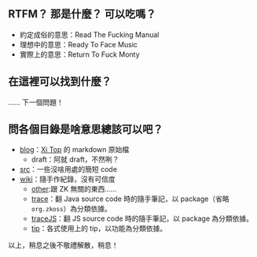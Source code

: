 RTFM？ 那是什麼？ 可以吃嗎？
---------------------------
* 約定成俗的意思：Read The Fucking Manual
* 理想中的意思：Ready To Face Music
* 實際上的意思：Return To Fuck Monty

在這裡可以找到什麼？
-------------------
...... 下一個問題！

問各個目錄是啥意思總該可以吧？
----------------------------
* [blog](./blog)：[Xi Top](http://xitop.blogspot.com) 的 markdown 原始檔
	* draft：阿就 draft，不然咧？
* [src](./src)：一些沒啥用處的簡短 code
* [wiki](./wiki)：隨手作紀錄，沒有可信度
	* [other](./wiki/other):跟 ZK 無關的東西......
	* [trace](./wiki/trace)：翻 Java source code 時的隨手筆記，以 package（省略 `org.zkoss`）為分類依據。
	* [traceJS](./wiki/traceJS)：翻 JS source code 時的隨手筆記，以 package 為分類依據。
	* [tip](./wiki/tip)：各式使用上的 tip，以功能為分類依據。

以上，稍息之後不敬禮解散，稍息！